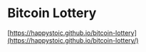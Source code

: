 # Bitcoin Lottery

[https://happystoic.github.io/bitcoin-lottery](https://happystoic.github.io/bitcoin-lottery/)

